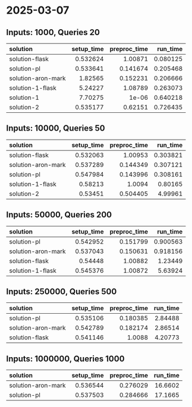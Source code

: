 # 2025-03-07

## Inputs: 1000, Queries 20

| solution           |   setup_time |   preproc_time |   run_time |
|:-------------------|-------------:|---------------:|-----------:|
| solution-flask     |     0.532624 |       1.00871  |   0.080125 |
| solution-pl        |     0.533641 |       0.141674 |   0.205468 |
| solution-aron-mark |     1.82565  |       0.152231 |   0.206666 |
| solution-1-flask   |     5.24227  |       1.08789  |   0.263073 |
| solution-1         |     7.70275  |       1e-06    |   0.640218 |
| solution-2         |     0.535177 |       0.62151  |   0.726435 |

## Inputs: 10000, Queries 50

| solution           |   setup_time |   preproc_time |   run_time |
|:-------------------|-------------:|---------------:|-----------:|
| solution-flask     |     0.532063 |       1.00953  |   0.303821 |
| solution-aron-mark |     0.537289 |       0.144349 |   0.307121 |
| solution-pl        |     0.547984 |       0.143996 |   0.308161 |
| solution-1-flask   |     0.58213  |       1.0094   |   0.80165  |
| solution-2         |     0.53451  |       0.504405 |   4.99961  |

## Inputs: 50000, Queries 200

| solution           |   setup_time |   preproc_time |   run_time |
|:-------------------|-------------:|---------------:|-----------:|
| solution-pl        |     0.542952 |       0.151799 |   0.900563 |
| solution-aron-mark |     0.537043 |       0.150631 |   0.918156 |
| solution-flask     |     0.54448  |       1.00882  |   1.23449  |
| solution-1-flask   |     0.545376 |       1.00872  |   5.63924  |

## Inputs: 250000, Queries 500

| solution           |   setup_time |   preproc_time |   run_time |
|:-------------------|-------------:|---------------:|-----------:|
| solution-pl        |     0.535106 |       0.180385 |    2.84488 |
| solution-aron-mark |     0.542789 |       0.182174 |    2.86514 |
| solution-flask     |     0.541146 |       1.0088   |    4.20773 |

## Inputs: 1000000, Queries 1000

| solution           |   setup_time |   preproc_time |   run_time |
|:-------------------|-------------:|---------------:|-----------:|
| solution-aron-mark |     0.536544 |       0.276029 |    16.6602 |
| solution-pl        |     0.537503 |       0.284666 |    17.1665 |